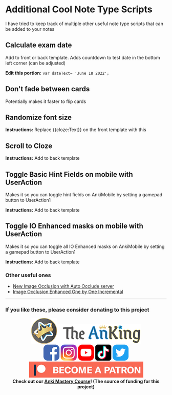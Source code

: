 # Additional Cool Note Type Scripts
I have tried to keep track of multiple other useful note type scripts that can be added to your notes

## Calculate exam date
Add to front or back template. Adds countdown to test date in the bottom left corner (can be adjusted)

**Edit this portion:** `var dateText= 'June 18 2022';`

## Don't fade between cards
Potentially makes it faster to flip cards

## Randomize font size
**Instructions:** Replace {{cloze:Text}} on the front template with this

## Scroll to Cloze
**Instructions:** Add to back template

## Toggle Basic Hint Fields on mobile with UserAction
Makes it so you can toggle hint fields on AnkiMobile by setting a gamepad button to UserAction1

**Instructions:** Add to back template

## Toggle IO Enhanced masks on mobile with UserAction
Makes it so you can toggle all IO Enhanced masks on AnkiMobile by setting a gamepad button to UserAction1

**Instructions:** Add to back template


### Other useful ones
- [New Image Occlusion with Auto Occlude server](https://gist.github.com/sarsamurmu/4d7762be07c548a1736c60bd98654fed)
- [Image Occlusion Enhanced One by One Incremental](https://www.reddit.com/r/Anki/comments/17xfpb1/image_occlusion_enhanced_one_by_one_incremental/)


***

### If you like these, please consider donating to this project

<p align="center">
<a href="https://www.ankingmed.com" rel="nofollow"><img src="https://raw.githubusercontent.com/AnKingMed/My-images/master/AnKing/AnKingSmall.png?raw=true"></a><a href="https://www.ankingmed.com" rel="nofollow"><img src="https://raw.githubusercontent.com/AnKingMed/My-images/master/AnKing/TheAnKing.png?raw=true"></a>
  <br>
  <a href="https://www.facebook.com/ankingmed" rel="nofollow"><img src="https://raw.githubusercontent.com/AnKingMed/My-images/master/Social/FB.png?raw=true"></a>     <a href="https://www.instagram.com/ankingmed" rel="nofollow"><img src="https://raw.githubusercontent.com/AnKingMed/My-images/master/Social/Instagram.png?raw=true"></a>     <a href="https://www.youtube.com/theanking" rel="nofollow"><img src="https://raw.githubusercontent.com/AnKingMed/My-images/master/Social/YT.png?raw=true"></a>     <a href="https://www.tiktok.com/@ankingmed" rel="nofollow"><img src="https://raw.githubusercontent.com/AnKingMed/My-images/master/Social/TikTok.png?raw=true"></a>     <a href="https://www.twitter.com/ankingmed" rel="nofollow"><img src="https://raw.githubusercontent.com/AnKingMed/My-images/master/Social/Twitter.png?raw=true"></a>
  <br>
<a href="https://www.theanking.com/anking-memberships" rel="nofollow"><img src="https://raw.githubusercontent.com/AnKingMed/My-images/master/AnKing/Patreon.jpg?raw=true"></a>
<br>
<b>Check out our <a href="https://www.theanking.com/anki-mastery-course/?utm_source=anking_notetypes&amp;utm_medium=anki_add-on_page&amp;utm_campaign=mastery_course" rel="nofollow">Anki Mastery Course</a>! (The source of funding for this project)</b><br></p>
